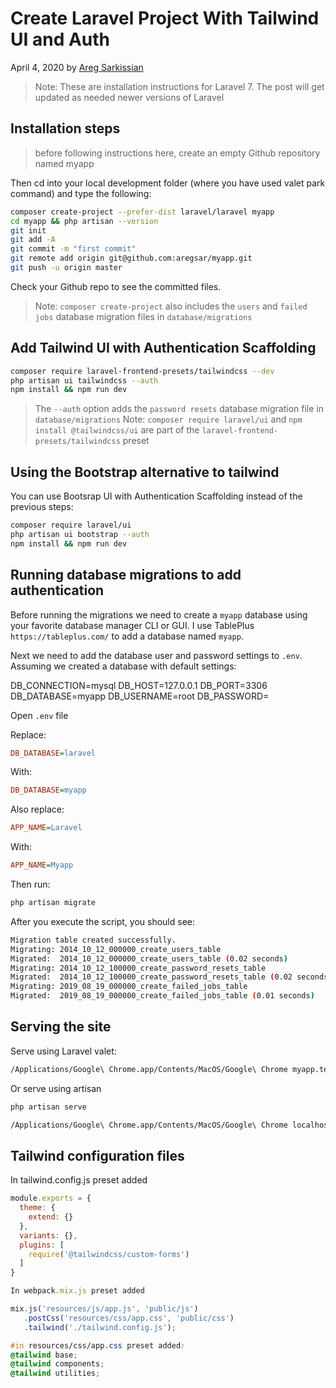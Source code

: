 # Create Laravel Project With Tailwind UI and Auth

April 4, 2020 by [Areg Sarkissian](https://aregsar.com/about)

> Note: These are installation instructions for Laravel 7. The post will get updated as needed newer versions of Laravel 

## Installation steps

> before following instructions here, create an empty Github repository named myapp 

Then cd into your local development folder (where you have used valet park command) and type the following:

```bash
composer create-project --prefer-dist laravel/laravel myapp
cd myapp && php artisan --version
git init
git add -A
git commit -m "first commit"
git remote add origin git@github.com:aregsar/myapp.git
git push -u origin master
```

Check your Github repo to see the committed files.

> Note: `composer create-project` also includes the `users` and `failed jobs` database migration files in `database/migrations`

## Add Tailwind UI with Authentication Scaffolding

```bash
composer require laravel-frontend-presets/tailwindcss --dev
php artisan ui tailwindcss --auth
npm install && npm run dev
```

> The `--auth` option adds the `password resets` database migration file in `database/migrations`
> Note: `composer require laravel/ui` and `npm install @tailwindcss/ui` are part of the `laravel-frontend-presets/tailwindcss` preset

## Using the Bootstrap alternative to tailwind

You can use Bootsrap UI with Authentication Scaffolding instead of the previous steps:

```bash
composer require laravel/ui
php artisan ui bootstrap --auth
npm install && npm run dev
```

## Running database migrations to add authentication

Before running the migrations we need to create a `myapp` database using your favorite database manager CLI or GUI. I use TablePlus `https://tableplus.com/` to add a database named `myapp`.

Next we need to add the database user and password settings to `.env`.
Assuming we created a database with default settings:

DB_CONNECTION=mysql
DB_HOST=127.0.0.1
DB_PORT=3306
DB_DATABASE=myapp
DB_USERNAME=root
DB_PASSWORD=

Open `.env` file

Replace:

```ini
DB_DATABASE=laravel
```

With:

```ini
DB_DATABASE=myapp
```

Also replace:

```ini
APP_NAME=Laravel
```

With:

```ini
APP_NAME=Myapp
```

Then run:

```bash
php artisan migrate
```

After you execute the script, you should see:

```bash
Migration table created successfully.
Migrating: 2014_10_12_000000_create_users_table
Migrated:  2014_10_12_000000_create_users_table (0.02 seconds)
Migrating: 2014_10_12_100000_create_password_resets_table
Migrated:  2014_10_12_100000_create_password_resets_table (0.02 seconds)
Migrating: 2019_08_19_000000_create_failed_jobs_table
Migrated:  2019_08_19_000000_create_failed_jobs_table (0.01 seconds)
```

## Serving the site

Serve using Laravel valet:

```bash
/Applications/Google\ Chrome.app/Contents/MacOS/Google\ Chrome myapp.test
```

Or serve using artisan

```bash
php artisan serve
```

```bash
/Applications/Google\ Chrome.app/Contents/MacOS/Google\ Chrome localhost:8000
```

## Tailwind configuration files

In tailwind.config.js preset added

```js
module.exports = {
  theme: {
    extend: {}
  },
  variants: {},
  plugins: [
    require('@tailwindcss/custom-forms')
  ]
}
```

```js
In webpack.mix.js preset added

mix.js('resources/js/app.js', 'public/js')
   .postCss('resources/css/app.css', 'public/css')
   .tailwind('./tailwind.config.js');
```

```css
#in resources/css/app.css preset added:
@tailwind base;
@tailwind components;
@tailwind utilities;
```
